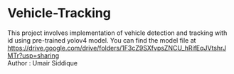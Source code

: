 # Vehicle-Tracking
This project involves implementation of vehicle detection and tracking with id using pre-trained yolov4 model. You can find the model file at https://drive.google.com/drive/folders/1F3cZ9SXfvpsZNCU_hRifEqJVtshrJMTr?usp=sharing
<br>
Author : Umair Siddique
